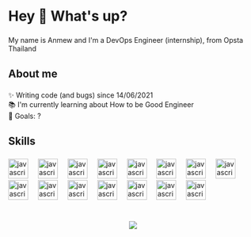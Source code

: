 <h1 align="left">Hey 👋 What's up?</h1>

###

<p align="left">My name is Anmew and I'm a DevOps Engineer (internship), from Opsta Thailand</p>

###

<h2 align="left">About me</h2>

###

<p align="left">✨ Writing code (and bugs) since 14/06/2021<br>📚 I'm currently learning about How to be Good Engineer<br>🎯 Goals: ?<br></p>

###

<h2 align="left">Skills</h2>

###

<div align="left">
  <img src="https://icon.icepanel.io/Technology/svg/React.svg" height="40" alt="javascript logo"  />
  <img width="12" />
  <img src="https://icon.icepanel.io/Technology/svg/Next.js.svg" height="40" alt="javascript logo"  />
  <img width="12" />
  <img src="https://icon.icepanel.io/Technology/svg/Tailwind-CSS.svg" height="40" alt="javascript logo"  />
  <img width="12" />
  <img src="https://icon.icepanel.io/Technology/svg/Sass.svg" height="40" alt="javascript logo"  />
  <img width="12" />
  <img src="https://icon.icepanel.io/Technology/svg/Docker.svg" height="40" alt="javascript logo"  />
  <img width="12" />
  <img src="https://icon.icepanel.io/Technology/svg/JavaScript.svg" height="40" alt="javascript logo"  />
  <img width="12" />
  <img src="https://icon.icepanel.io/Technology/svg/Python.svg" height="40" alt="javascript logo"  />
  <img width="12" />
  <img src="https://icon.icepanel.io/Technology/svg/Go.svg" height="40" alt="javascript logo"  />
  <img width="12" />
  <img src="https://icon.icepanel.io/Technology/svg/Kubernetes.svg" height="40" alt="javascript logo"  />
  <img width="12" />
  <img src="https://icon.icepanel.io/Technology/svg/Jenkins.svg" height="40" alt="javascript logo"  />
  <img width="12" />
  <img src="https://icon.icepanel.io/Technology/svg/Argo-CD.svg" height="40" alt="javascript logo"  />
  <img width="12" />
  <img src="https://icon.icepanel.io/Technology/svg/SonarQube.svg" height="40" alt="javascript logo"  />
  <img width="12" />
  <img src="https://icon.icepanel.io/Technology/svg/Helm.svg" height="40" alt="javascript logo"  />
  <img width="12" />
  <img src="https://icon.icepanel.io/Technology/svg/Google-Cloud.svg" height="40" alt="javascript logo"  />
  <img width="12" />
  <img src="https://icon.icepanel.io/Technology/svg/AWS.svg" height="40" alt="javascript logo"  />
  <img width="12" />
</div>

###

###

<br/>

<div align="center">
<img src="https://komarev.com/ghpvc/?username=Anmewzaa&&style=flat-square&color=b197fc" align="center"/>
</div>  
